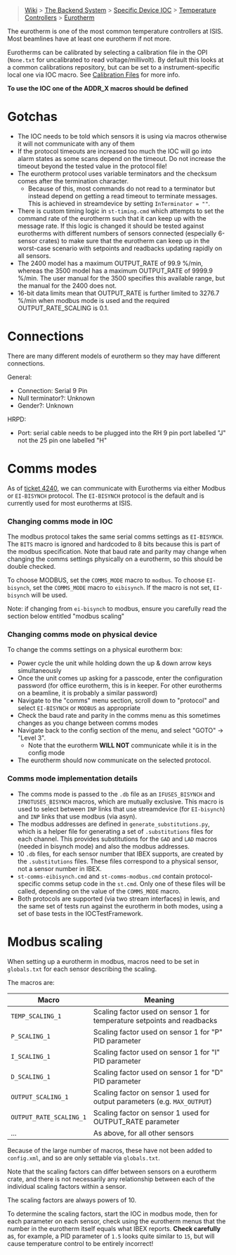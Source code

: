 > [Wiki](Home) > [The Backend System](The-Backend-System) > [Specific Device IOC](Specific-Device-IOC) > [Temperature Controllers](Temperature-Controllers) > [Eurotherm](Eurotherm)

The eurotherm is one of the most common temperature controllers at ISIS. Most beamlines have at least one eurotherm if not more.

Eurotherms can be calibrated by selecting a calibration file in the OPI (`None.txt` for uncalibrated to read voltage/millivolt). By default this looks at a common calibrations repository, but can be set to a instrument-specific local one via IOC macro. See [Calibration Files](https://github.com/ISISComputingGroup/ibex_developers_manual/wiki/Calibration-Files) for more info.

**To use the IOC one of the ADDR_X macros should be defined**

# Gotchas

- The IOC needs to be told which sensors it is using via macros otherwise it will not communicate with any of them
- If the protocol timeouts are increased too much the IOC will go into alarm states as some scans depend on the timeout. Do not increase the timeout beyond the tested value in the protocol file!
- The eurotherm protocol uses variable terminators and the checksum comes after the termination character.
  * Because of this, most commands do not read to a terminator but instead depend on getting a read timeout to terminate messages. This is achieved in streamdevice by setting `InTerminator = ""`.
- There is custom timing logic in `st-timing.cmd` which attempts to set the command rate of the eurotherm such that it can keep up with the message rate. If this logic is changed it should be tested against eurotherms with different numbers of sensors connected (especially 6-sensor crates) to make sure that the eurotherm can keep up in the worst-case scenario with setpoints and readbacks updating rapidly on all sensors.
- The 2400 model has a maximum OUTPUT_RATE of 99.9 %/min, whereas the 3500 model has a maximum OUTPUT_RATE of 9999.9 %/min. The user manual for the 3500 specifies this available range, but the manual for the 2400 does not.
- 16-bit data limits mean that OUTPUT_RATE is further limited to 3276.7 %/min when modbus mode is used and the required OUTPUT_RATE_SCALING is 0.1.

# Connections

There are many different models of eurotherm so they may have different connections. 

General:

- Connection: Serial 9 Pin
- Null terminator?: Unknown
- Gender?: Unknown

HRPD: 

- Port: serial cable needs to be plugged into the RH 9 pin port labelled "J" not the 25 pin one labelled "H"

# Comms modes

As of [ticket 4240](https://github.com/ISISComputingGroup/IBEX/issues/4240), we can communicate with Eurotherms via either Modbus or `EI-BISYNCH` protocol. The `EI-BISYNCH` protocol is the default and is currently used for most eurotherms at ISIS.

### Changing comms mode in IOC

The modbus protocol takes the same serial comms settings as `EI-BISYNCH`. The `BITS` macro is ignored and hardcoded to 8 bits because this is part of the modbus specification. Note that baud rate and parity may change when changing the comms settings physically on a eurotherm, so this should be double checked.

To choose MODBUS, set the `COMMS_MODE` macro to `modbus`. To choose `EI-bisynch`, set the `COMMS_MODE` macro to `eibisynch`. If the macro is not set, `EI-bisynch` will be used.

Note: if changing from `ei-bisynch` to modbus, ensure you carefully read the section below entitled "modbus scaling"

### Changing comms mode on physical device

To change the comms settings on a physical eurotherm box:
- Power cycle the unit while holding down the up & down arrow keys simultaneously
- Once the unit comes up asking for a passcode, enter the configuration password (for office eurotherm, this is in keeper. For other eurotherms on a beamline, it is probably a similar password)
- Navigate to the "comms" menu section, scroll down to "protocol" and select `EI-BISYNCH` or `MODBUS` as appropriate
- Check the baud rate and parity in the comms menu as this sometimes changes as you change between comms modes
- Navigate back to the config section of the menu, and select "GOTO" -> "Level 3".
  * Note that the eurotherm **WILL NOT** communicate while it is in the config mode
- The eurotherm should now communicate on the selected protocol.

### Comms mode implementation details

- The comms mode is passed to the `.db` file as an `IFUSES_BISYNCH` and `IFNOTUSES_BISYNCH` macros, which are mutually exclusive. This macro is used to select between `INP` links that use streamdevice (for `EI-bisynch`) and `INP` links that use modbus (via asyn).
- The modbus addresses are defined in `generate_substitutions.py`, which is a helper file for generating a set of `.substitutions` files for each channel. This provides substitutions for the `GAD` and `LAD` macros (needed in bisynch mode) and also the modbus addresses.
- 10 `.db` files, for each sensor number that IBEX supports, are created by the `.substitutions` files. These files correspond to a physical sensor, not a sensor number in IBEX.
- `st-comms-eibisynch.cmd` and `st-comms-modbus.cmd` contain protocol-specific comms setup code in the `st.cmd`. Only one of these files will be called, depending on the value of the `COMMS_MODE` macro.
- Both protocols are supported (via two stream interfaces) in lewis, and the same set of tests run against the eurotherm in both modes, using a set of base tests in the IOCTestFramework.


# Modbus scaling

When setting up a eurotherm in modbus, macros need to be set in `globals.txt` for each sensor describing the scaling.

The macros are:

| Macro | Meaning |
| --- | --- |
| `TEMP_SCALING_1` | Scaling factor used on sensor 1 for temperature setpoints and readbacks |
| `P_SCALING_1` | Scaling factor used on sensor 1 for "P" PID parameter |
| `I_SCALING_1` | Scaling factor used on sensor 1 for "I" PID parameter |
| `D_SCALING_1` | Scaling factor used on sensor 1 for "D" PID parameter |
| `OUTPUT_SCALING_1` | Scaling factor on sensor 1 used for output parameters (e.g. `MAX_OUTPUT`) |
| `OUTPUT_RATE_SCALING_1` | Scaling factor on sensor 1 used for OUTPUT_RATE parameter |
| ... | As above, for all other sensors |

Because of the large number of macros, these have not been added to `config.xml`, and so are only settable via `globals.txt`.

Note that the scaling factors can differ between sensors on a eurotherm crate, and there is not necessarily any relationship between each of the individual scaling factors within a sensor.

The scaling factors are always powers of 10.

To determine the scaling factors, start the IOC in modbus mode, then for each parameter on each sensor, check using the eurotherm menus that the number in the eurotherm itself equals what IBEX reports. **Check carefully** as, for example, a PID parameter of `1.5` looks quite similar to `15`, but will cause temperature control to be entirely incorrect! 
